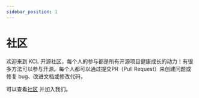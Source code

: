 ```yaml
---
sidebar_position: 1
---
```


# 社区

欢迎来到 KCL 开源社区，每个人的参与都是所有开源项目健康成长的动力！有很多方法可以参与开源。每个人都可以通过提交PR（Pull Request）来创建问题或修复 bug、改进文档或修改代码，

可以查看[社区](https://github.com/KusionStack/community) 并加入我们。
